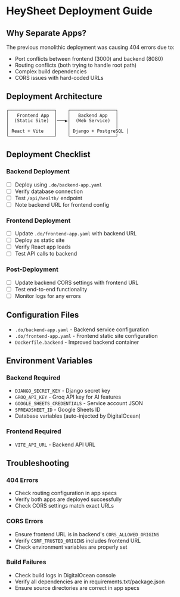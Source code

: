 # HeySheet Deployment Guide

## Why Separate Apps?

The previous monolithic deployment was causing 404 errors due to:
- Port conflicts between frontend (3000) and backend (8080) 
- Routing conflicts (both trying to handle root path)
- Complex build dependencies
- CORS issues with hard-coded URLs

## Deployment Architecture

```
┌─────────────────┐    ┌─────────────────┐
│   Frontend App  │    │   Backend App   │
│  (Static Site)  │───▶│  (Web Service)  │
│                 │    │                 │
│ React + Vite    │    │ Django + PostgreSQL │
└─────────────────┘    └─────────────────┘
```

## Deployment Checklist

### Backend Deployment
- [ ] Deploy using `.do/backend-app.yaml`
- [ ] Verify database connection
- [ ] Test `/api/health/` endpoint
- [ ] Note backend URL for frontend config

### Frontend Deployment  
- [ ] Update `.do/frontend-app.yaml` with backend URL
- [ ] Deploy as static site
- [ ] Verify React app loads
- [ ] Test API calls to backend

### Post-Deployment
- [ ] Update backend CORS settings with frontend URL
- [ ] Test end-to-end functionality
- [ ] Monitor logs for any errors

## Configuration Files

- `.do/backend-app.yaml` - Backend service configuration
- `.do/frontend-app.yaml` - Frontend static site configuration
- `Dockerfile.backend` - Improved backend container

## Environment Variables

### Backend Required
- `DJANGO_SECRET_KEY` - Django secret key
- `GROQ_API_KEY` - Groq API key for AI features
- `GOOGLE_SHEETS_CREDENTIALS` - Service account JSON
- `SPREADSHEET_ID` - Google Sheets ID
- Database variables (auto-injected by DigitalOcean)

### Frontend Required
- `VITE_API_URL` - Backend API URL

## Troubleshooting

### 404 Errors
- Check routing configuration in app specs
- Verify both apps are deployed successfully
- Check CORS settings match exact URLs

### CORS Errors
- Ensure frontend URL is in backend's `CORS_ALLOWED_ORIGINS`
- Verify `CSRF_TRUSTED_ORIGINS` includes frontend URL
- Check environment variables are properly set

### Build Failures
- Check build logs in DigitalOcean console
- Verify all dependencies are in requirements.txt/package.json
- Ensure source directories are correct in app specs
